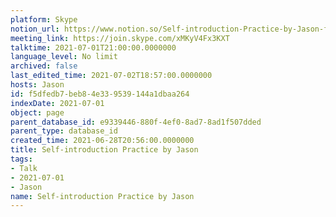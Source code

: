 ```yaml
---
platform: Skype
notion_url: https://www.notion.so/Self-introduction-Practice-by-Jason-f5dfedb7beb84e339539144a1dbaa264
meeting_link: https://join.skype.com/xMKyV4Fx3KXT
talktime: 2021-07-01T21:00:00.0000000
language_level: No limit
archived: false
last_edited_time: 2021-07-02T18:57:00.0000000
hosts: Jason
id: f5dfedb7-beb8-4e33-9539-144a1dbaa264
indexDate: 2021-07-01
object: page
parent_database_id: e9339446-880f-4ef0-8ad7-8ad1f507dded
parent_type: database_id
created_time: 2021-06-28T20:56:00.0000000
title: Self-introduction Practice by Jason
tags:
- Talk
- 2021-07-01
- Jason
name: Self-introduction Practice by Jason
---
```







